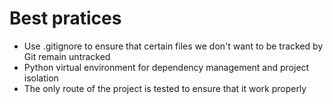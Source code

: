 # Best pratices
- Use .gitignore to ensure that certain files we don't want to be tracked by Git remain untracked
- Python virtual environment for dependency management and project isolation
- The only route of the project is tested to ensure that it work properly